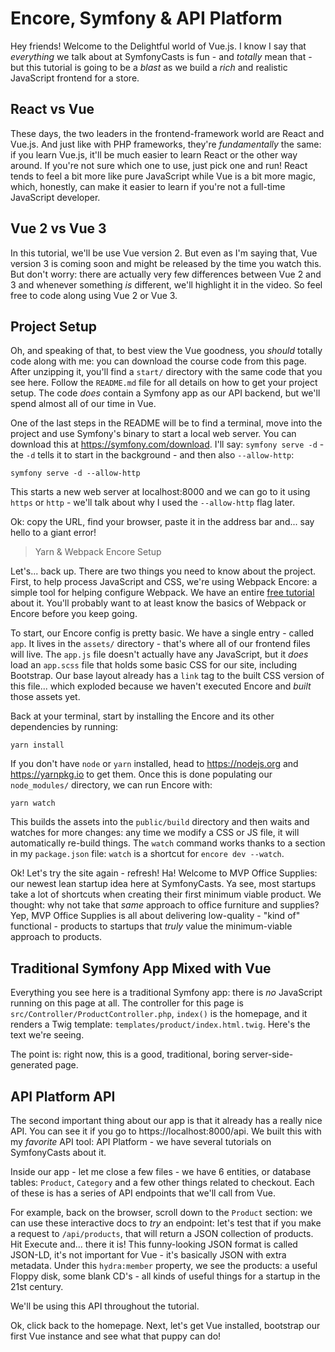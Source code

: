 # Encore, Symfony & API Platform

Hey friends! Welcome to the Delightful world of Vue.js. I know I say that *everything*
we talk about at SymfonyCasts is fun - and *totally* mean that - but this tutorial
is going to be a *blast* as we build a *rich* and realistic JavaScript frontend
for a store.

## React vs Vue

These days, the two leaders in the frontend-framework world are React and Vue.js.
And just like with PHP frameworks, they're *fundamentally* the same: if you learn
Vue.js, it'll be much easier to learn React or the other way around. If you're not
sure which one to use, just pick one and run! React tends to feel a bit more like
pure JavaScript while Vue is a bit more magic, which, honestly, can make it easier
to learn if you're not a full-time JavaScript developer.

## Vue 2 vs Vue 3

In this tutorial, we'll be use Vue version 2. But even as I'm saying that, Vue
version 3 is coming soon and might be released by the time you watch this. But
don't worry: there are actually very few differences between Vue 2 and 3 and whenever
something *is* different, we'll highlight it in the video. So feel free to code
along using Vue 2 or Vue 3.

## Project Setup

Oh, and speaking of that, to best view the Vue goodness, you *should* totally
code along with me: you can download the course code from this page. After unzipping
it, you'll find a `start/` directory with the same code that you see here. Follow
the `README.md` file for all details on how to get your project setup. The code
*does* contain a Symfony app as our API backend, but we'll spend almost all of
our time in Vue.

One of the last steps in the README will be to find a terminal, move into the
project and use Symfony's binary to start a local web server. You can download
this at https://symfony.com/download. I'll say: `symfony serve -d` - the `-d`
tells it to start in the background - and then also `--allow-http`:

```terminal-silent
symfony serve -d --allow-http
```

This starts a new web server at localhost:8000 and we can go to it using `https`
or `http` - we'll talk about why I used the `--allow-http` flag later.

Ok: copy the URL, find your browser, paste it in the address bar and... say hello
to a giant error!

> Yarn & Webpack Encore Setup

Let's... back up. There are two things you need to know about the project. First,
to help process JavaScript and CSS, we're using Webpack Encore: a simple tool
for helping configure Webpack. We have an entire
[free tutorial](https://symfonycasts.com/screencast/webpack-encore) about it.
You'll probably want to at least know the basics of Webpack or Encore before you
keep going.

To start, our Encore config is pretty basic. We have a single entry - called `app`.
It lives in the `assets/` directory - that's where all of our frontend files will
live. The `app.js` file doesn't actually have any JavaScript, but it *does* load
an `app.scss` file that holds some basic CSS for our site, including Bootstrap.
Our base layout already has a `link` tag to the built CSS version of this file...
which exploded because we haven't executed Encore and *built* those assets yet.

Back at your terminal, start by installing the Encore and its other dependencies
by running:

```terminal
yarn install
```

If you don't have `node` or `yarn` installed, head to https://nodejs.org and
https://yarnpkg.io to get them. Once this is done populating our `node_modules/`
directory, we can run Encore with:

```terminal
yarn watch
```

This builds the assets into the `public/build` directory and then waits and watches
for more changes: any time we modify a CSS or JS file, it will automatically
re-build things. The `watch` command works thanks to a section in my `package.json`
file: `watch` is a shortcut for `encore dev --watch`.

Ok! Let's try the site again - refresh! Ha! Welcome to MVP Office Supplies: our
newest lean startup idea here at SymfonyCasts. Ya see, most startups take a
lot of shortcuts when creating their first minimum viable product. We thought:
why not take that *same* approach to office furniture and supplies? Yep, MVP
Office Supplies is all about delivering low-quality - "kind of" functional - products
to startups that *truly* value the minimum-viable approach to products.

## Traditional Symfony App Mixed with Vue

Everything you see here is a traditional Symfony app: there is *no* JavaScript
running on this page at all. The controller for this page is
`src/Controller/ProductController.php`, `index()` is the homepage, and it renders
a Twig template: `templates/product/index.html.twig`. Here's the text we're seeing.

The point is: right now, this is a good, traditional, boring server-side-generated
page.

## API Platform API

The second important thing about our app is that it already has a really nice API.
You can see it if you go to https://localhost:8000/api. We built this with my
*favorite* API tool: API Platform - we have several tutorials on SymfonyCasts
about it.

Inside our app - let me close a few files - we have 6 entities, or database tables:
`Product`, `Category` and a few other things related to checkout. Each of these
is has a series of API endpoints that we'll call from Vue.

For example, back on the browser, scroll down to the `Product` section: we can
use these interactive docs to *try* an endpoint: let's test that if you make a
request to `/api/products`, that will return a JSON collection of products. Hit
Execute and... there it is! This funny-looking JSON format is called JSON-LD, it's
not important for Vue - it's basically JSON with extra metadata. Under this
`hydra:member` property, we see the products: a useful Floppy disk, some blank
CD's - all kinds of useful things for a startup in the 21st century.

We'll be using this API throughout the tutorial.


Ok, click back to the homepage. Next, let's get Vue installed, bootstrap our first
Vue instance and see what that puppy can do!

